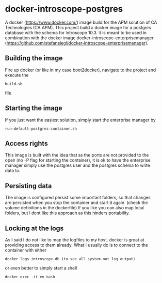 # docker-introscope-postgres
A docker (https://www.docker.com/) image build for the APM solution of CA Technologies (CA APM). This project build a docker image for a postgres database with the schema for Introscope 10.3. It is meant to be used in combination with the docker image docker-introscope-enterprisemanager (https://github.com/stefansiegl/docker-introscope-enterprisemanager).


## Building the image
Fire up docker (or like in my case boot2docker), navigate to the project and execute the
```
build.sh
```
file.

## Starting the image
If you just want the easiest solution, simply start the enterprise manager by
```
run-default-postgres-container.sh
```

## Access rights
This image is built with the idea that as the ports are not provided to the open (no -P flag for starting the container), it is ok to have the enterprise manager simply use the postgres user and the postgres schema to write data to.

## Persisting data
The image is configured persist some important folders, so that changes are persisted when you stop the container and start it again. (check the volume definitions in the dockerfile)
If you like you can also map local folders, but I dont like this approach as this hinders portability.

## Locking at the logs
As I said I do not like to map the logfiles to my host. docker is great at providing access to them already. What I usually do is to connect to the container with either
```
docker logs introscope-db (to see all system.out log output)
```
or even better to simply start a shell
```
docker exec -it em bash
```
